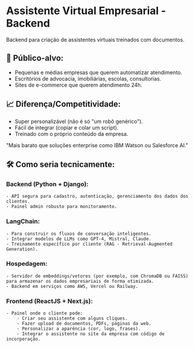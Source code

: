 # Assistente Virtual Empresarial - Backend

Backend para criação de assistentes virtuais treinados com documentos.

## 🎯 Público-alvo:

- Pequenas e médias empresas que querem automatizar atendimento.
- Escritórios de advocacia, imobiliárias, escolas, consultorias.
- Sites de e-commerce que querem atendimento 24h.

## 📈 Diferença/Competitividade:

- Super personalizável (não é só "um robô genérico").
- Fácil de integrar (copiar e colar um script).
- Treinado com o próprio conteúdo da empresa.

"Mais barato que soluções enterprise como IBM Watson ou Salesforce AI."

## 🛠️ Como seria tecnicamente:

### Backend (Python + Django):

    - API segura para cadastro, autenticação, gerenciamento dos dados dos clientes.
    - Painel admin robusto para monitoramento.

### LangChain:

    - Para construir os fluxos de conversação inteligentes.
    - Integrar modelos de LLMs como GPT-4, Mistral, Claude.
    - Treinamento específico por cliente (RAG - Retrieval-Augmented Generation).

### Hospedagem:

    - Servidor de embeddings/vetores (por exemplo, com ChromaDB ou FAISS) para armazenar os dados empresariais de forma otimizada.
    - Backend em serviços como AWS, Vercel ou Railway.

### Frontend (ReactJS + Next.js):

    - Painel onde o cliente pode:
        - Criar seu assistente com alguns cliques.
        - Fazer upload de documentos, PDFs, páginas da web.
        - Personalizar a aparência (cor, logo, frases).
        - Integrar o assistente no site da empresa com código de incorporação.
